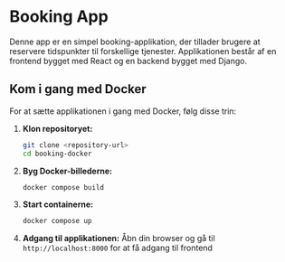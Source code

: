 # Booking App

Denne app er en simpel booking-applikation, der tillader brugere at reservere tidspunkter til forskellige tjenester. Applikationen består af en frontend bygget med React og en backend bygget med Django.

## Kom i gang med Docker

For at sætte applikationen i gang med Docker, følg disse trin:

1. **Klon repositoryet:**
    ```sh
    git clone <repository-url>
    cd booking-docker
    ```

2. **Byg Docker-billederne:**
    ```sh
    docker compose build
    ```

3. **Start containerne:**
    ```sh
    docker compose up
    ```

4. **Adgang til applikationen:**
    Åbn din browser og gå til `http://localhost:8000` for at få adgang til frontend
